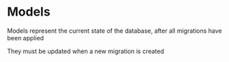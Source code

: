 # Models

Models represent the current state of the database, after all migrations have been applied

They must be updated when a new migration is created
